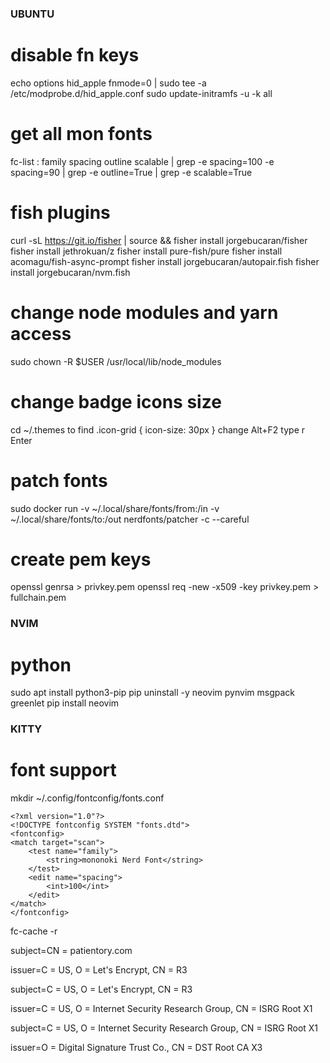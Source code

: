 ### UBUNTU ###

# disable fn keys
 echo options hid_apple fnmode=0 | sudo tee -a /etc/modprobe.d/hid_apple.conf
 sudo update-initramfs -u -k all

# get all mon fonts
 fc-list : family spacing outline scalable | grep -e spacing=100 -e spacing=90 | grep -e outline=True | grep -e scalable=True

# fish plugins
  curl -sL https://git.io/fisher | source && fisher install jorgebucaran/fisher
  fisher install jethrokuan/z
  fisher install pure-fish/pure
  fisher install acomagu/fish-async-prompt
  fisher install jorgebucaran/autopair.fish
  fisher install jorgebucaran/nvm.fish

# change node modules and yarn access
  sudo chown -R $USER /usr/local/lib/node_modules

# change badge icons size
  cd ~/.themes
  to find .icon-grid { icon-size: 30px }
  change
  Alt+F2 type r Enter

# patch fonts
  sudo docker run -v ~/.local/share/fonts/from:/in -v ~/.local/share/fonts/to:/out nerdfonts/patcher -c --careful

# create pem keys
  openssl genrsa > privkey.pem
  openssl req -new -x509 -key privkey.pem > fullchain.pem

### NVIM ###

# python
  sudo apt install python3-pip
  pip uninstall -y neovim pynvim msgpack greenlet
  pip install neovim

### KITTY ###

# font support
  mkdir ~/.config/fontconfig/fonts.conf

  ```
  <?xml version="1.0"?>
  <!DOCTYPE fontconfig SYSTEM "fonts.dtd">
  <fontconfig>
  <match target="scan">
      <test name="family">
          <string>mononoki Nerd Font</string>
      </test>
      <edit name="spacing">
          <int>100</int>
      </edit>
  </match>
  </fontconfig>
  ```
  fc-cache -r
  









  subject=CN = patientory.com

issuer=C = US, O = Let's Encrypt, CN = R3


subject=C = US, O = Let's Encrypt, CN = R3

issuer=C = US, O = Internet Security Research Group, CN = ISRG Root X1


subject=C = US, O = Internet Security Research Group, CN = ISRG Root X1

issuer=O = Digital Signature Trust Co., CN = DST Root CA X3

